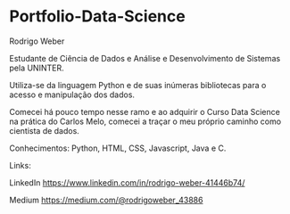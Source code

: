 # Portfolio-Data-Science

Rodrigo Weber

Estudante de Ciência de Dados e Análise e Desenvolvimento de Sistemas pela UNINTER.

Utiliza-se da linguagem Python e de suas inúmeras bibliotecas para o acesso e manipulação dos dados.

Comecei há pouco tempo nesse ramo e ao adquirir o Curso Data Science na prática do Carlos Melo, comecei a traçar o meu próprio caminho como cientista de dados. 

Conhecimentos: Python, HTML, CSS, Javascript, Java e C.

Links:

LinkedIn https://www.linkedin.com/in/rodrigo-weber-41446b74/

Medium https://medium.com/@rodrigoweber_43886

